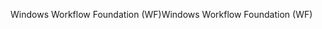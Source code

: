 <span data-ttu-id="44306-101">Windows Workflow Foundation (WF)</span><span class="sxs-lookup"><span data-stu-id="44306-101">Windows Workflow Foundation (WF)</span></span>
